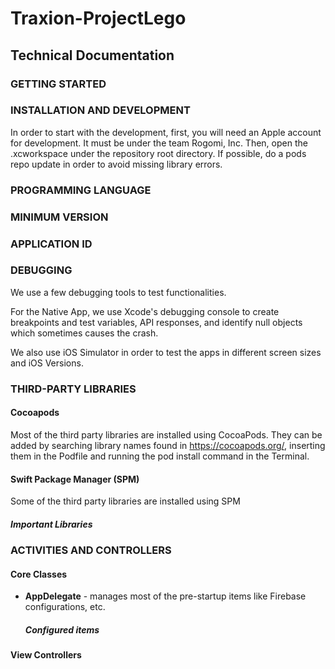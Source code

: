 # Traxion-ProjectLego

## Technical Documentation

### GETTING STARTED



### INSTALLATION AND DEVELOPMENT

In order to start with the development, first, you will need an Apple account for development. It must be under the team Rogomi, Inc. Then, open the .xcworkspace under the repository root directory. If possible, do a pods repo update in order to avoid missing library errors.

### PROGRAMMING LANGUAGE



### MINIMUM VERSION



### APPLICATION ID


### DEBUGGING

We use a few debugging tools to test functionalities.

For the Native App, we use Xcode's debugging console to create breakpoints and test variables, API responses, and identify null objects which sometimes causes the crash.

We also use iOS Simulator in order to test the apps in different screen sizes and iOS Versions.

### THIRD-PARTY LIBRARIES


#### Cocoapods
Most of the third party libraries are installed using CocoaPods. They can be added by searching library names found in https://cocoapods.org/, inserting them in the Podfile and running the pod install command in the Terminal.

#### Swift Package Manager (SPM)
Some of the third party libraries are installed using SPM

##### Important Libraries

### ACTIVITIES AND CONTROLLERS  

#### Core Classes
- **AppDelegate** - manages most of the pre-startup items like Firebase configurations, etc.
  ##### Configured items

#### View Controllers
